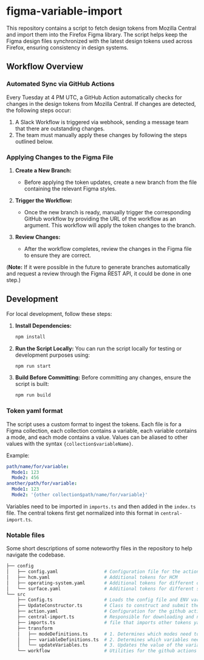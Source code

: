 # figma-variable-import

This repository contains a script to fetch design tokens from Mozilla Central and import them into the Firefox Figma library. The script helps keep the Figma design files synchronized with the latest design tokens used across Firefox, ensuring consistency in design systems.

## Workflow Overview

### Automated Sync via GitHub Actions

Every Tuesday at 4 PM UTC, a GitHub Action automatically checks for changes in the design tokens from Mozilla Central. If changes are detected, the following steps occur:
1. A Slack Workflow is triggered via webhook, sending a message team that there are outstanding changes.
2. The team must manually apply these changes by following the steps outlined below.

### Applying Changes to the Figma File

1. **Create a New Branch:**
   - Before applying the token updates, create a new branch from the file containing the relevant Figma styles.
   
2. **Trigger the Workflow:**
   - Once the new branch is ready, manually trigger the corresponding GitHub workflow by providing the URL of the workflow as an argument. This workflow will apply the token changes to the branch.
3. **Review Changes:**
   - After the workflow completes, review the changes in the Figma file to ensure they are correct.

(**Note:** If it were possible in the future to generate branches automatically and request a review through the Figma REST API, it could be done in one step.)

## Development

For local development, follow these steps:

1. **Install Dependencies:**
   ```bash
   npm install
   ```
2. **Run the Script Locally:** You can run the script locally for testing or development purposes using:
    ```bash
    npm run start
    ```
3. **Build Before Committing:** Before committing any changes, ensure the script is built:
    ```bash
    npm run build
    ```

### Token yaml format

The script uses a custom format to ingest the tokens. Each file is for a Figma collection, each collection contains a variable, each variable contains a mode, and each mode contains a value. Values can be aliased to other values with the syntax `{collection$variableName}`.

Example:
```yaml
path/name/for/variable:
  Mode1: 123
  Mode2: 456
another/path/for/variable:
  Mode1: 123
  Mode2: '{other collection$path/name/for/variable}'
```

Variables need to be imported in `imports.ts` and then added in the `index.ts` file. The central tokens first get normalized into this format in `central-import.ts`.

### Notable files
Some short descriptions of some noteworthy files in the repository to help navigate the codebase.

```bash
├── config
│   ├── config.yaml                 # Configuration file for the action
│   ├── hcm.yaml                    # Additional tokens for HCM
│   ├── operating-system.yaml       # Additional tokens for different operating systems
│   └── surface.yaml                # Additional tokens for different surfaces
└── src
    ├── Config.ts                   # Loads the config file and ENV variables
    ├── UpdateConstructor.ts        # Class to construct and submit the Figma API call
    ├── action.yaml                 # Configuration for the github action
    ├── central-import.ts           # Responsible for downloading and normalizing the central tokens file
    ├── imports.ts                  # file that imports other tokens yaml files
    ├── transform
    │   ├── modeDefinitions.ts      # 1. Determines which modes need to be added 
    │   ├── variableDefinitions.ts  # 2. Determines which variables need to be added or deprecated
    │   └── updateVariables.ts      # 3. Updates the value of the variables if neccessary
    └── workflow                    # Utilities for the github actions
```